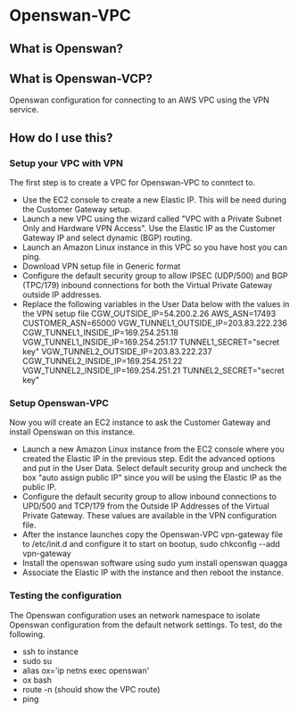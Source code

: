 # Openswan-VPC
## What is Openswan?

## What is Openswan-VCP?
Openswan configuration for connecting to an AWS VPC using the VPN service.

## How do I use this?
### Setup your VPC with VPN
The first step is to create a VPC for Openswan-VPC to conntect to.

- Use the EC2 console to create a new Elastic IP. This will be need during the Customer Gateway setup.
- Launch a new VPC using the wizard called "VPC with a Private Subnet Only and Hardware VPN Access". Use the Elastic IP as the Customer Gateway IP and select dynamic (BGP) routing.
- Launch an Amazon Linux instance in this VPC so you have host you can ping.
- Download VPN setup file in Generic format
- Configure the default security group to allow IPSEC (UDP/500) and BGP (TPC/179) inbound connections for both the Virtual Private Gateway outside IP addresses.
- Replace the following variables in the User Data below with the values in the VPN setup file
CGW_OUTSIDE_IP=54.200.2.26
AWS_ASN=17493
CUSTOMER_ASN=65000
VGW_TUNNEL1_OUTSIDE_IP=203.83.222.236
CGW_TUNNEL1_INSIDE_IP=169.254.251.18
VGW_TUNNEL1_INSIDE_IP=169.254.251.17
TUNNEL1_SECRET="secret key"
VGW_TUNNEL2_OUTSIDE_IP=203.83.222.237
CGW_TUNNEL2_INSIDE_IP=169.254.251.22
VGW_TUNNEL2_INSIDE_IP=169.254.251.21
TUNNEL2_SECRET="secret key"

### Setup Openswan-VPC
Now you will create an EC2 instance to ask the Customer Gateway and install Openswan on this instance.

- Launch a new Amazon Linux instance from the EC2 console where you created the Elastic IP in the previous step. Edit the advanced options and put in the User Data. Select default security group and uncheck the box "auto assign public IP" since you will be using the Elastic IP as the public IP.
- Configure the default security group to allow inbound connections to UPD/500 and TCP/179 from the Outside IP Addresses of the Virtual Private Gateway. These values are available in the VPN configuration file.
- After the instance launches copy the Openswan-VPC vpn-gateway file to /etc/init.d and configure it to start on bootup, sudo chkconfig --add vpn-gateway
- Install the openswan software using sudo yum install openswan quagga
- Associate the Elastic IP with the instance and then reboot the instance.

### Testing the configuration
The Openswan configuration uses an network namespace to isolate Openswan configuration from the default network settings. 
To test, do the following.

- ssh to instance
- sudo su
- alias ox='ip netns exec openswan'
- ox bash
- route -n (should show the VPC route)
- ping <Linux instance inside VPC>
